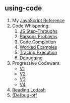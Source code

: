 ## using-code

1. My [JavaScript Reference](https://github.com/jankelearning/javascript)
2. Code Whispering:
    1. [JS Step-Throughs](https://github.com/jankelearning/js-step-throughs)
    2. [Parsons Problems](https://github.com/jankelearning/parsons)
    3. [Code Completion](https://github.com/jankelearning/code-completion)
    4. [Worked Examples](https://github.com/jankelearning/worked-examples)
    5. [Tracing Execution](https://github.com/jankelearning/tracing-execution)
    6. [Debugging](https://github.com/jankelearning/debugging)
3. Progressive Codewars:
    * [V1](https://github.com/jankelearning/codewars-v1/)
    * [V2](https://github.com/jankelearning/codewars-v2/)
    * [V3](https://github.com/jankelearning/codewars-v3/)
    * [V4](https://github.com/jankelearning/codewars-v4/)
4. [Reading Lodash](https://github.com/jankelearning/lodash)
5. [(De)bug-off](https://github.com/elewa-academy/de-bug-off-template)
  
